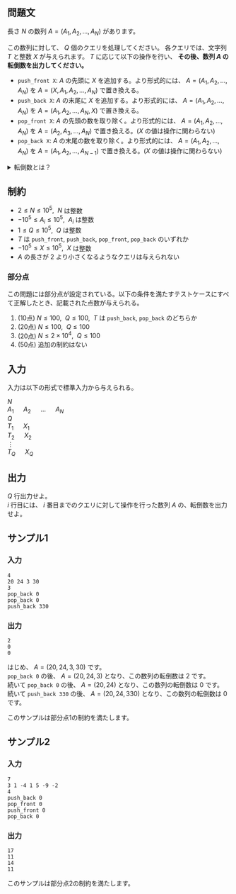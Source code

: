 ## 問題文

長さ $N$ の数列 $A = (A_1, A_2, \ldots , A_N)$ があります。

この数列に対して、 $Q$ 個のクエリを処理してください。
各クエリでは、文字列 $T$ と整数 $X$ が与えられます。
$T$ に応じて以下の操作を行い、 **その後、数列 $A$ の転倒数を出力してください。**

- `push_front X`: $A$ の先頭に $X$ を追加する。より形式的には、 $A = (A_1, A_2, \ldots , A_N)$ を $A = (X, A_1, A_2, \ldots , A_N)$ で置き換える。
- `push_back X`: $A$ の末尾に $X$ を追加する。より形式的には、 $A = (A_1, A_2, \ldots , A_N)$ を $A = (A_1, A_2, \ldots , A_N, X)$ で置き換える。
- `pop_front X`: $A$ の先頭の数を取り除く。より形式的には、 $A = (A_1, A_2, \ldots , A_N)$ を $A = (A_2, A_3, \ldots , A_N)$ で置き換える。($X$ の値は操作に関わらない)
- `pop_back X`: $A$ の末尾の数を取り除く。より形式的には、 $A = (A_1, A_2, \ldots , A_N)$ を $A = (A_1, A_2, \ldots, A_{N-1})$ で置き換える。($X$ の値は操作に関わらない)

<details><summary>転倒数とは？</summary>

数列 $A = (A_1, A_2, \ldots , A_N)$ の転倒数とは、
$1 \leq i < j \leq N$ かつ $A_i > A_j$ を満たす、整数の組 $(i, j)$ の個数です。

</details>

## 制約

- $2 \leq N \leq 10^5, ~~ N$ は整数
- $-10^5 \leq A_i \leq 10^5, ~~ A_i$ は整数
- $1 \leq Q \leq 10^5, ~~ Q$ は整数
- $T$ は `push_front`, `push_back`, `pop_front`, `pop_back` のいずれか
- $-10^5 \leq X \leq 10^5, ~~ X$ は整数
- $A$ の長さが 2 より小さくなるようなクエリは与えられない

### 部分点
この問題には部分点が設定されている。以下の条件を満たすテストケースにすべて正解したとき、記載された点数が与えられる。
1. (10点) $N \leq 100, ~~ Q \leq 100, ~~ T$ は `push_back`, `pop_back` のどちらか
1. (20点) $N \leq 100, ~~ Q \leq 100$
1. (20点) $N \leq 2 \times 10^4, ~~ Q \leq 100$
1. (50点) 追加の制約はない

## 入力
入力は以下の形式で標準入力から与えられる。

<div class="code-math">

$N$  
$A_1$ &emsp; $A_2$ &emsp; $\ldots$ &emsp; $A_N$  
$Q$  
$T_1$ &emsp; $X_1$  
$T_2$ &emsp; $X_2$  
$\vdots$  
$T_Q$ &emsp; $X_Q$  

</div>

## 出力
$Q$ 行出力せよ。  
$i$ 行目には、 $i$ 番目までのクエリに対して操作を行った数列 $A$ の、転倒数を出力せよ。

## サンプル1
### 入力
```
4
20 24 3 30
3
pop_back 0
pop_back 0
push_back 330
```

### 出力
```
2
0
0
```

はじめ、 $A = (20, 24, 3, 30)$ です。  
`pop_back 0` の後、 $A = (20, 24, 3)$ となり、この数列の転倒数は 2 です。  
続いて `pop_back 0`  の後、 $A = (20, 24)$ となり、この数列の転倒数は 0 です。  
続いて `push_back 330` の後、 $A = (20, 24, 330)$ となり、この数列の転倒数は 0 です。

このサンプルは部分点1の制約を満たします。

## サンプル2
### 入力
```
7
3 1 -4 1 5 -9 -2
4
push_back 0
pop_front 0
push_front 0
pop_back 0
```

### 出力
```
17
11
14
11
```

このサンプルは部分点2の制約を満たします。
